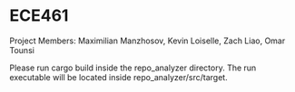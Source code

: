 # ECE461

Project Members: Maximilian Manzhosov, Kevin Loiselle, Zach Liao, Omar Tounsi


Please run cargo build inside the repo_analyzer directory.
The run executable will be located inside repo_analyzer/src/target.
